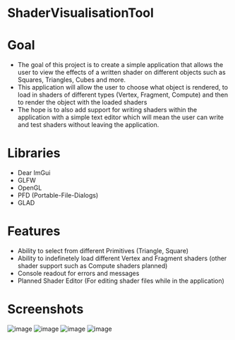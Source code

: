 # ShaderVisualisationTool

# Goal 
* The goal of this project is to create a simple application that allows the user to view the effects of a written shader on different objects such as Squares, Triangles, Cubes and more. 
* This application will allow the user to choose what object is rendered, to load in shaders of different types (Vertex, Fragment, Compute) and then to render the object with the loaded shaders
* The hope is to also add support for writing shaders within the application with a simple text editor which will mean the user can write and test shaders without leaving the application.

# Libraries 
* Dear ImGui 
* GLFW
* OpenGL
* PFD (Portable-File-Dialogs)
* GLAD

# Features
* Ability to select from different Primitives (Triangle, Square)
* Ability to indefinetely load different Vertex and Fragment shaders (other shader support such as Compute shaders planned)
* Console readout for errors and messages 
* Planned Shader Editor (For editing shader files while in the application)

# Screenshots
![image](https://user-images.githubusercontent.com/19360613/159923847-190c59c7-4499-49a8-854e-cb3169bf8ed5.png)
![image](https://user-images.githubusercontent.com/19360613/159923865-5b23e25c-8ff3-4e3b-9a75-4877fcb99098.png)
![image](https://user-images.githubusercontent.com/19360613/159924032-30963427-c152-4c17-b39f-e874c3e18691.png)
![image](https://user-images.githubusercontent.com/19360613/159924090-c1e5a2f0-b65f-40b9-9052-db100d0969c6.png)


